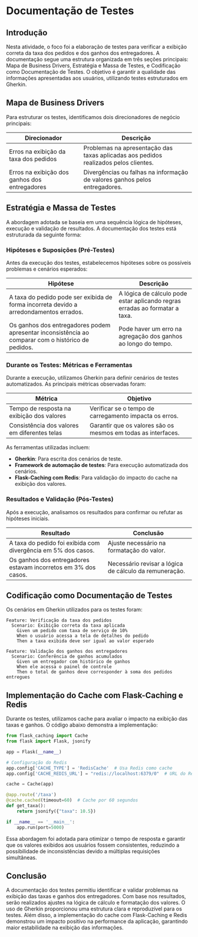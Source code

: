# Documentação de Testes

## Introdução
Nesta atividade, o foco foi a elaboração de testes para verificar a exibição correta da taxa dos pedidos e dos ganhos dos entregadores. A documentação segue uma estrutura organizada em três seções principais: Mapa de Business Drivers, Estratégia e Massa de Testes, e Codificação como Documentação de Testes. O objetivo é garantir a qualidade das informações apresentadas aos usuários, utilizando testes estruturados em Gherkin.

## Mapa de Business Drivers
Para estruturar os testes, identificamos dois direcionadores de negócio principais:

| Direcionador | Descrição |
|-------------|-------------|
| Erros na exibição da taxa dos pedidos | Problemas na apresentação das taxas aplicadas aos pedidos realizados pelos clientes. |
| Erros na exibição dos ganhos dos entregadores | Divergências ou falhas na informação de valores ganhos pelos entregadores. |

## Estratégia e Massa de Testes
A abordagem adotada se baseia em uma sequência lógica de hipóteses, execução e validação de resultados. A documentação dos testes está estruturada da seguinte forma:

### Hipóteses e Suposições (Pré-Testes)
Antes da execução dos testes, estabelecemos hipóteses sobre os possíveis problemas e cenários esperados:

| Hipótese | Descrição |
|----------|-------------|
| A taxa do pedido pode ser exibida de forma incorreta devido a arredondamentos errados. | A lógica de cálculo pode estar aplicando regras erradas ao formatar a taxa. |
| Os ganhos dos entregadores podem apresentar inconsistência ao comparar com o histórico de pedidos. | Pode haver um erro na agregação dos ganhos ao longo do tempo. |

### Durante os Testes: Métricas e Ferramentas
Durante a execução, utilizamos Gherkin para definir cenários de testes automatizados. As principais métricas observadas foram:

| Métrica | Objetivo |
|----------|---------|
| Tempo de resposta na exibição dos valores | Verificar se o tempo de carregamento impacta os erros. |
| Consistência dos valores em diferentes telas | Garantir que os valores são os mesmos em todas as interfaces. |

As ferramentas utilizadas incluem:
- **Gherkin**: Para escrita dos cenários de teste.
- **Framework de automação de testes**: Para execução automatizada dos cenários.
- **Flask-Caching com Redis**: Para validação do impacto do cache na exibição dos valores.

### Resultados e Validação (Pós-Testes)
Após a execução, analisamos os resultados para confirmar ou refutar as hipóteses iniciais.

| Resultado | Conclusão |
|----------|------------|
| A taxa do pedido foi exibida com divergência em 5% dos casos. | Ajuste necessário na formatação do valor. |
| Os ganhos dos entregadores estavam incorretos em 3% dos casos. | Necessário revisar a lógica de cálculo da remuneração. |

## Codificação como Documentação de Testes
Os cenários em Gherkin utilizados para os testes foram:

```gherkin
Feature: Verificação da taxa dos pedidos
  Scenario: Exibição correta da taxa aplicada
    Given um pedido com taxa de serviço de 10%
    When o usuário acessa a tela de detalhes do pedido
    Then a taxa exibida deve ser igual ao valor esperado

Feature: Validação dos ganhos dos entregadores
  Scenario: Conferência de ganhos acumulados
    Given um entregador com histórico de ganhos
    When ele acessa o painel de controle
    Then o total de ganhos deve corresponder à soma dos pedidos entregues
```

## Implementação do Cache com Flask-Caching e Redis
Durante os testes, utilizamos cache para avaliar o impacto na exibição das taxas e ganhos. O código abaixo demonstra a implementação:

```python
from flask_caching import Cache
from flask import Flask, jsonify

app = Flask(__name__)

# Configuração do Redis
app.config['CACHE_TYPE'] = 'RedisCache'  # Usa Redis como cache
app.config['CACHE_REDIS_URL'] = "redis://localhost:6379/0"  # URL do Redis na porta 6379

cache = Cache(app)

@app.route('/taxa')
@cache.cached(timeout=60)  # Cache por 60 segundos
def get_taxa():
    return jsonify({"taxa": 10.5})

if __name__ == '__main__':
    app.run(port=5000)
```

Essa abordagem foi adotada para otimizar o tempo de resposta e garantir que os valores exibidos aos usuários fossem consistentes, reduzindo a possibilidade de inconsistências devido a múltiplas requisições simultâneas.

## Conclusão
A documentação dos testes permitiu identificar e validar problemas na exibição das taxas e ganhos dos entregadores. Com base nos resultados, serão realizados ajustes na lógica de cálculo e formatação dos valores. O uso de Gherkin proporcionou uma estrutura clara e reproduzível para os testes. Além disso, a implementação do cache com Flask-Caching e Redis demonstrou um impacto positivo na performance da aplicação, garantindo maior estabilidade na exibição das informações.

